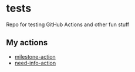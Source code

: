 # tests
Repo for testing GitHub Actions and other fun stuff


## My actions
- [milestone-action](https://github.com/benelan/milestone-action)
- [need-info-action](https://github.com/benelan/need-info-action)

